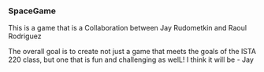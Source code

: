 ### SpaceGame

This is a game that is a Collaboration between Jay Rudometkin and Raoul Rodriguez

The overall goal is to create not just a game that meets the goals of the ISTA 220 class, but one that is fun and challenging as welL!
I think it will be - Jay
